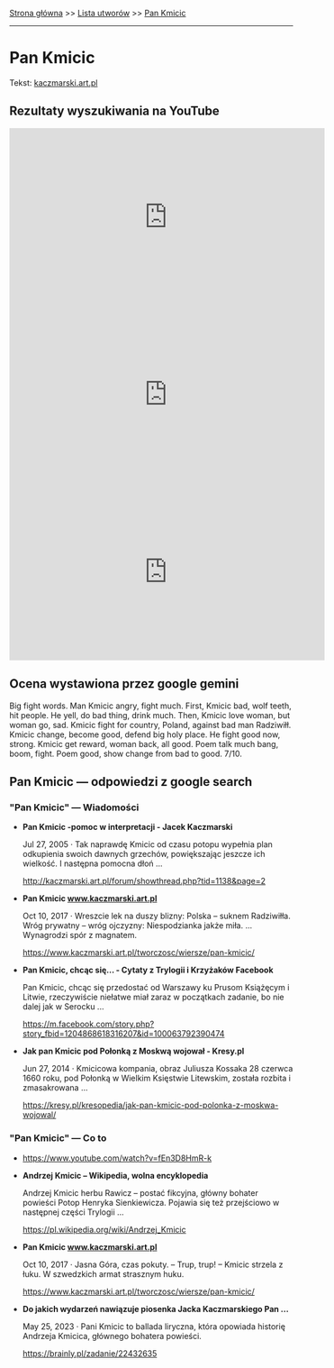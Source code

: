 [Strona główna](../index.md) >> [Lista utworów](../list.md) >> [Pan Kmicic](399.md)

---

# Pan Kmicic

Tekst: [kaczmarski.art.pl](https://www.kaczmarski.art.pl/tworczosc/wiersze/pan-kmicic/)

## Rezultaty wyszukiwania na YouTube

<iframe width="560" height="315" src="https://www.youtube.com/embed/mEVt6zLRCtg?si=IdontcarewhotheIRSsendsImnotpayingtaxes" title="YouTube video player" frameborder="0" allow="accelerometer; autoplay; clipboard-write; encrypted-media; gyroscope; picture-in-picture; web-share" referrerpolicy="strict-origin-when-cross-origin" allowfullscreen></iframe>

<iframe width="560" height="315" src="https://www.youtube.com/embed/fxY6QwVMzkI?si=IdontcarewhotheIRSsendsImnotpayingtaxes" title="YouTube video player" frameborder="0" allow="accelerometer; autoplay; clipboard-write; encrypted-media; gyroscope; picture-in-picture; web-share" referrerpolicy="strict-origin-when-cross-origin" allowfullscreen></iframe>

<iframe width="560" height="315" src="https://www.youtube.com/embed/YKhfoVqVAGQ?si=IdontcarewhotheIRSsendsImnotpayingtaxes" title="YouTube video player" frameborder="0" allow="accelerometer; autoplay; clipboard-write; encrypted-media; gyroscope; picture-in-picture; web-share" referrerpolicy="strict-origin-when-cross-origin" allowfullscreen></iframe>

## Ocena wystawiona przez google gemini

Big fight words. Man Kmicic angry, fight much. First, Kmicic bad, wolf teeth, hit people. He yell, do bad thing, drink much. Then, Kmicic love woman, but woman go, sad. Kmicic fight for country, Poland, against bad man Radziwiłł. Kmicic change, become good, defend big holy place. He fight good now, strong. Kmicic get reward, woman back, all good. Poem talk much bang, boom, fight. Poem good, show change from bad to good. 7/10.


## Pan Kmicic — odpowiedzi z google search

### "Pan Kmicic" — Wiadomości

- **Pan Kmicic -pomoc w interpretacji - Jacek Kaczmarski**

    Jul 27, 2005  ·  Tak naprawdę Kmicic od czasu potopu wypełnia plan odkupienia swoich dawnych grzechów, powiększając jeszcze ich wielkość. I następna pomocna dłoń ... 

   <http://kaczmarski.art.pl/forum/showthread.php?tid=1138&page=2>
- **Pan Kmicic www.kaczmarski.art.pl**

    Oct 10, 2017  ·  Wreszcie lek na duszy blizny: Polska – suknem Radziwiłła. Wróg prywatny – wróg ojczyzny: Niespodzianka jakże miła. ... Wynagrodzi spór z magnatem. 

   <https://www.kaczmarski.art.pl/tworczosc/wiersze/pan-kmicic/>
- **Pan Kmicic, chcąc się... - Cytaty z Trylogii i Krzyżaków  Facebook**

    Pan Kmicic, chcąc się przedostać od Warszawy ku Prusom Książęcym i Litwie, rzeczywiście niełatwe miał zaraz w początkach zadanie, bo nie dalej jak w Serocku ... 

   <https://m.facebook.com/story.php?story_fbid=1204868618316207&id=100063792390474>
- **Jak pan Kmicic pod Połonką z Moskwą wojował - Kresy.pl**

    Jun 27, 2014  ·  Kmicicowa kompania, obraz Juliusza Kossaka 28 czerwca 1660 roku, pod Połonką w Wielkim Księstwie Litewskim, została rozbita i zmasakrowana ... 

   <https://kresy.pl/kresopedia/jak-pan-kmicic-pod-polonka-z-moskwa-wojowal/>

### "Pan Kmicic" — Co to

- <https://www.youtube.com/watch?v=fEn3D8HmR-k>
- **Andrzej Kmicic – Wikipedia, wolna encyklopedia**

    Andrzej Kmicic herbu Rawicz – postać fikcyjna, główny bohater powieści Potop Henryka Sienkiewicza. Pojawia się też przejściowo w następnej części Trylogii ... 

   <https://pl.wikipedia.org/wiki/Andrzej_Kmicic>
- **Pan Kmicic www.kaczmarski.art.pl**

    Oct 10, 2017  ·  Jasna Góra, czas pokuty. – Trup, trup! – Kmicic strzela z łuku. W szwedzkich armat strasznym huku. 

   <https://www.kaczmarski.art.pl/tworczosc/wiersze/pan-kmicic/>
- **Do jakich wydarzeń nawiązuje piosenka Jacka Kaczmarskiego Pan ...**

    May 25, 2023  ·  Pani Kmicic to ballada liryczna, która opowiada historię Andrzeja Kmicica, głównego bohatera powieści. 

   <https://brainly.pl/zadanie/22432635>

